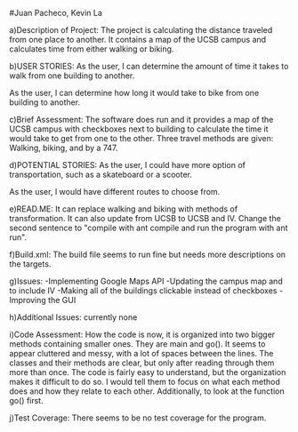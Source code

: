 #Juan Pacheco, Kevin La

a)Description of Project:
The project is calculating the distance traveled from one place to another. It contains a map of the UCSB campus and calculates time from either walking or biking.

b)USER STORIES:
As the user, I can determine the amount of time it takes to walk from one building to another.

As the user, I can determine how long it would take to bike from one building to another.

c)Brief Assessment:
The software does run and it provides a map of the UCSB campus with checkboxes next to building to calculate the time it would take to get from one to the other. Three travel methods are given: Walking, biking, and by a 747.

d)POTENTIAL STORIES:
As the user, I could have more option of transportation, such as a skateboard or a scooter.

As the user, I would have different routes to choose from.

e)READ.ME:
It can replace walking and biking with methods of transformation. It can also update from UCSB to UCSB and IV.
Change the second sentence to "compile with ant compile and run the program with ant run".

f)Build.xml:
The build file seems to run fine but needs more descriptions on the targets.

g)Issues:
-Implementing Google Maps API
-Updating the campus map and to include IV
-Making all of the buildings clickable instead of checkboxes
-Improving the GUI

h)Additional Issues:
currently none

i)Code Assessment:
How the code is now, it is organized into two bigger methods containing smaller ones. They are main and go(). It seems to appear cluttered and messy, with a lot of spaces between the lines. The classes and their methods are clear, but only after reading through them more than once. The code is fairly easy to understand, but the organization makes it difficult to do so. I would tell them to focus on what each method does and how they relate to each other. Additionally, to look at the function go() first. 

j)Test Coverage:
There seems to be no test coverage for the program.